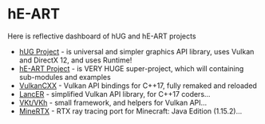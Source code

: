# hE-ART
Here is reflective dashboard of hUG and hE-ART projects

- [hUG Project](https://github.com/hE-ART/hUG) - is universal and simpler graphics API library, uses Vulkan and DirectX 12, and uses Runtime! 
- [hE-ART Project](https://github.com/hE-ART) - is VERY HUGE super-project, which will containing sub-modules and examples
- [VulkanCXX](https://github.com/hyperearth/VulkanCXX) - Vulkan API bindings for C++17, fully remaked and reloaded
- [LancER](https://github.com/hyperearth/LancER) - simplified Vulkan API library, for C++17 coders...
- [VKt/VKh](https://github.com/world8th/vkt) - small framework, and helpers for Vulkan API...
- [MineRTX](https://github.com/hyperearth/MineRTX) - RTX ray tracing port for Minecraft: Java Edition (1.15.2)...
